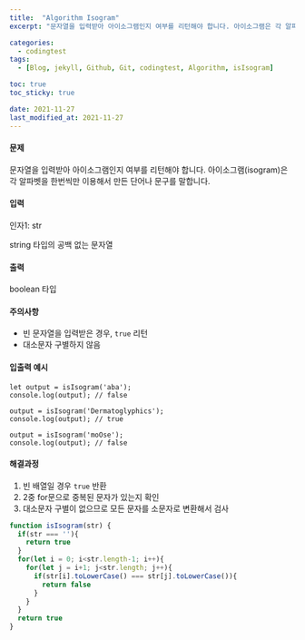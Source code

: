 ```yaml
---
title:  "Algorithm Isogram"
excerpt: "문자열을 입력받아 아이소그램인지 여부를 리턴해야 합니다. 아이소그램은 각 알파벳을 한번씩만 이용해서 만든 단어나 문구를 말합니다."

categories:
  - codingtest
tags:
  - [Blog, jekyll, Github, Git, codingtest, Algorithm, isIsogram]

toc: true
toc_sticky: true

date: 2021-11-27
last_modified_at: 2021-11-27
---
```


#### 문제

문자열을 입력받아 아이소그램인지 여부를 리턴해야 합니다. 아이소그램(isogram)은 각 알파벳을 한번씩만 이용해서 만든 단어나 문구를 말합니다.

#### 입력

인자1: str

string 타입의 공백 없는 문자열

#### 출력

boolean 타입

#### 주의사항

* 빈 문자열을 입력받은 경우, `true` 리턴
* 대소문자 구별하지 않음

#### 입출력 예시

```
let output = isIsogram('aba');
console.log(output); // false

output = isIsogram('Dermatoglyphics');
console.log(output); // true

output = isIsogram('moOse');
console.log(output); // false
```

#### 해결과정

1. 빈 배열일 경우 `true` 반환
2. 2중 for문으로 중복된 문자가 있는지 확인
3. 대소문자 구별이 없으므로 모든 문자를 소문자로 변환해서 검사

```javascript
function isIsogram(str) {
  if(str === ''){
    return true
  }
  for(let i = 0; i<str.length-1; i++){
    for(let j = i+1; j<str.length; j++){
      if(str[i].toLowerCase() === str[j].toLowerCase()){
        return false
      }      
    }
  }
  return true
}
```



